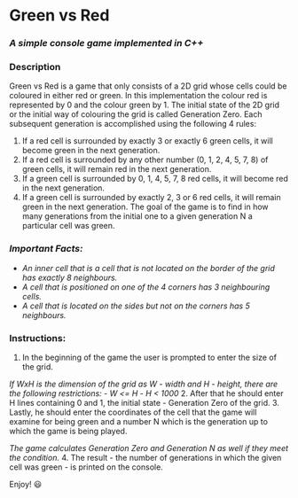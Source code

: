 # Green vs Red 
### _A simple console game implemented in C++_

### Description
Green vs Red is a game that only consists of a 2D grid whose cells could be coloured in either red or green.
In this implementation the colour red is represented by 0 and the colour green by 1. 
The initial state of the 2D grid or the initial way of colouring the grid is called Generation Zero.
Each subsequent generation is accomplished using the following 4 rules:
1. If a red cell is surrounded by exactly 3 or exactly 6 green cells, it will become green in the next generation.
2. If a red cell is surrounded by any other number (0, 1, 2, 4, 5, 7, 8) of green cells, it will remain red in the
next generation.
3. If a green cell is surrounded by 0, 1, 4, 5, 7, 8 red cells, it will become red in the next generation.
2. If a green cell is surrounded by exactly 2, 3 or 6 red cells, it will remain green in the
next generation.
The goal of the game is to find in how many generations from the initial one to a given generation N a particular cell was green. 

### _**Important Facts:**_
* _An inner cell that is a cell that is not located on the border of the grid has exactly 8 neighbours._
* _A cell that is positioned on one of the 4 corners has 3 neighbouring cells._
* _A cell that is located on the sides but not on the corners has 5 neighbours._

### Instructions:
1. In the beginning of the game the user is prompted to enter the size of the grid.

*If WxH is the dimension of the grid as W - width and H - height, there are the following restrictions:*
*- W <= H*
*- H < 1000*
2. After that he should enter H lines containing 0 and 1, the initial state - Generation Zero of the grid. 
3. Lastly, he should enter the coordinates of the cell that the game will examine for being green and a number N which 
is the generation up to which the game is being played.

*The game calculates Generation Zero and Generation N as well if they meet the condition.*
4. The result - the number of generations in which the given cell was green - is printed on the console. 

Enjoy! :smiley: